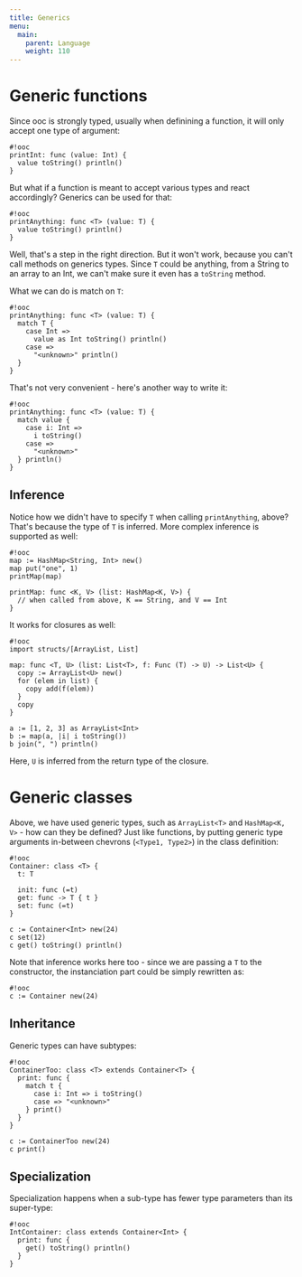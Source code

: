 ```yaml
---
title: Generics
menu:
  main:
    parent: Language
    weight: 110
---
```


# Generic functions

Since ooc is strongly typed, usually when definining a function,
it will only accept one type of argument:

    #!ooc
    printInt: func (value: Int) {
      value toString() println()
    }

But what if a function is meant to accept various types and react
accordingly? Generics can be used for that:

    #!ooc
    printAnything: func <T> (value: T) {
      value toString() println()
    }

Well, that's a step in the right direction. But it won't work, because
you can't call methods on generics types. Since `T` could be anything,
from a String to an array to an Int, we can't make sure it even has a
`toString` method.

What we can do is match on `T`:

    #!ooc
    printAnything: func <T> (value: T) {
      match T {
        case Int =>
          value as Int toString() println()
        case =>
          "<unknown>" println()
      }
    }

That's not very convenient - here's another way to write it:

    #!ooc
    printAnything: func <T> (value: T) {
      match value {
        case i: Int =>
          i toString()
        case =>
          "<unknown>"
      } println()
    }

## Inference

Notice how we didn't have to specify `T` when calling `printAnything`,
above? That's because the type of `T` is inferred. More complex inference
is supported as well:

    #!ooc
    map := HashMap<String, Int> new()
    map put("one", 1)
    printMap(map)

    printMap: func <K, V> (list: HashMap<K, V>) {
      // when called from above, K == String, and V == Int
    }

It works for closures as well:

    #!ooc
    import structs/[ArrayList, List]

    map: func <T, U> (list: List<T>, f: Func (T) -> U) -> List<U> {
      copy := ArrayList<U> new()
      for (elem in list) {
        copy add(f(elem))
      }
      copy
    }

    a := [1, 2, 3] as ArrayList<Int>
    b := map(a, |i| i toString())
    b join(", ") println()

Here, `U` is inferred from the return type of the closure.

# Generic classes

Above, we have used generic types, such as `ArrayList<T>` and
`HashMap<K, V>` - how can they be defined? Just like functions, by
putting generic type arguments in-between chevrons (`<Type1, Type2>`)
in the class definition:

    #!ooc
    Container: class <T> {
      t: T

      init: func (=t)
      get: func -> T { t }
      set: func (=t)
    }

    c := Container<Int> new(24)
    c set(12)
    c get() toString() println()

Note that inference works here too - since we are passing
a `T` to the constructor, the instanciation part could be
simply rewritten as:

    #!ooc
    c := Container new(24)

## Inheritance

Generic types can have subtypes:

    #!ooc
    ContainerToo: class <T> extends Container<T> {
      print: func {
        match t {
          case i: Int => i toString()
          case => "<unknown>"
        } print()
      }
    }

    c := ContainerToo new(24)
    c print()

## Specialization

Specialization happens when a sub-type has fewer type parameters
than its super-type:

    #!ooc
    IntContainer: class extends Container<Int> {
      print: func {
        get() toString() println()
      }
    }


